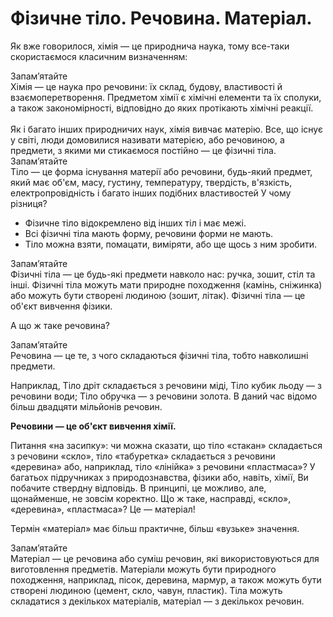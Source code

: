 # Фізичне тіло. Речовина. Матеріал.

Як вже говорилося, хімія ― це природнича наука, тому все-таки скористаємося класичним визначенням:
<div class="alg-wrap">
<span class="alg">Запам’ятайте</span>
<div class="alg-text">
 Хімія ― це наука про речовини: їх склад, будову, властивості й взаємоперетворення.
Предметом хімії є хімічні елементи та їх сполуки, а також закономірності, відповідно до яких протікають хімічні реакції.
</div>
</div>
<br>
Як і багато інших природничих наук, хімія вивчає матерію.
Все, що існує у світі, люди домовилися називати матерією, або речовиною, а предмети, з якими ми стикаємося постійно ― це фізичні тіла.
<div class="alg-wrap">
<span class="alg">Запам’ятайте</span>
<div class="alg-text">
Тіло ― це форма існування матерії або речовини, будь-який предмет, який має об'єм, масу, густину, температуру, твердість, в'язкість, електропровідність і багато інших подібних властивостей
У чому різниця?
</div>
    <ul>  
    <li>Фізичне тіло відокремлено від інших тіл і має межі.</li>
    <li>Всі фізичні тіла мають форму, речовини форми не мають.</li>
    <li>Тіло можна взяти, помацати, виміряти, або ще щось з ним зробити.</li>
    </ul>
<div class="alg-wrap">
<span class="alg">Запам’ятайте</span>
<div class="alg-text">
Фізичні тіла ― це будь-які предмети навколо нас: ручка, зошит, стіл та інші.
Фізичні тіла можуть мати природне походження (камінь, сніжинка) або можуть бути створені людиною (зошит, літак). Фізичні тіла ― це об'єкт вивчення фізики.
</div>
</div>
<p>А що ж таке речовина?</p>
<div class="alg-wrap">
<span class="alg">Запам’ятайте</span>
<div class="alg-text">
 Речовина ― це те, з чого складаються фізичні тіла, тобто навколишні предмети.
 </div>
<p>Наприклад,
    Тіло дріт складається з речовини міді,
    Тіло кубик льоду ― з речовини води;
    Тіло обручка ― з речовини золота.
В даний час відомо більш двадцяти мільйонів речовин.</p>
<b>Речовини ― це об'єкт вивчення хімії.</b>
<p>Питання «на засипку»: чи можна сказати, що тіло «стакан» складається з речовини «скло», тіло «табуретка» складається з речовини «деревина» або, наприклад, тіло «лінійка» з речовини «пластмаса»?
У багатьох підручниках з природознавства, фізики або, навіть, хімії, Ви побачите ствердну відповідь. В принципі, це можливо, але, щонайменше, не зовсім коректно.
Що ж таке, насправді, «скло», «деревина», «пластмаса»? Це ― матеріал!</p>
<p>Термін «матеріал» має більш практичне, більш «вузьке» значення.</p>
 <div class="alg-wrap">
<span class="alg">Запам’ятайте</span>
<div class="alg-text">
 Матеріал ― це речовина або суміш речовин, які використовуються для виготовлення  предметів.
Матеріали можуть бути природного походження, наприклад, пісок, деревина, мармур, а також можуть бути створені людиною (цемент, скло, чавун, пластик).
Тіла можуть складатися з декількох матеріалів, матеріал ― з декількох речовин.
</div>